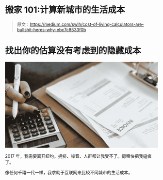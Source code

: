 # 搬家 101:计算新城市的生活成本

> 原文：<https://medium.com/swlh/cost-of-living-calculators-are-bullshit-heres-why-ebc7c8533f0b>

# 找出你的估算没有考虑到的隐藏成本

![](img/f309303632ebae374fd700e999853883.png)

2017 年，我需要离开纽约。拥挤、噪音、人群都让我受不了。房租快把我逼疯了。

像任何千禧一代一样，我求助于互联网来比较不同城市的生活成本。